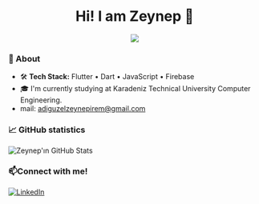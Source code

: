 <h1 align="center">Hi! I am Zeynep 👋</h1>

<p align="center">
  <img src="https://readme-typing-svg.demolab.com?font=Fira+Code&pause=700&color=F7E924&center=true&vCenter=true&width=435&lines=Computer+Engineer;Lifelong+Learner" />
</p>

### 🚀 About
- 🛠️ **Tech Stack:** Flutter • Dart • JavaScript • Firebase  
- 🎓  I'm currently studying at Karadeniz Technical University Computer Engineering.
-  mail: adiguzelzeynepirem@gmail.com

### 📈 GitHub statistics
![Zeynep'ın GitHub Stats](https://github-readme-stats.vercel.app/api?username=zynpirmadgzl&show_icons=true)

### 📫Connect with me!
[![LinkedIn](https://img.shields.io/badge/LinkedIn-blue?logo=linkedin&style=flat)](https://www.linkedin.com/in/zeynepiremadiguzel/)

